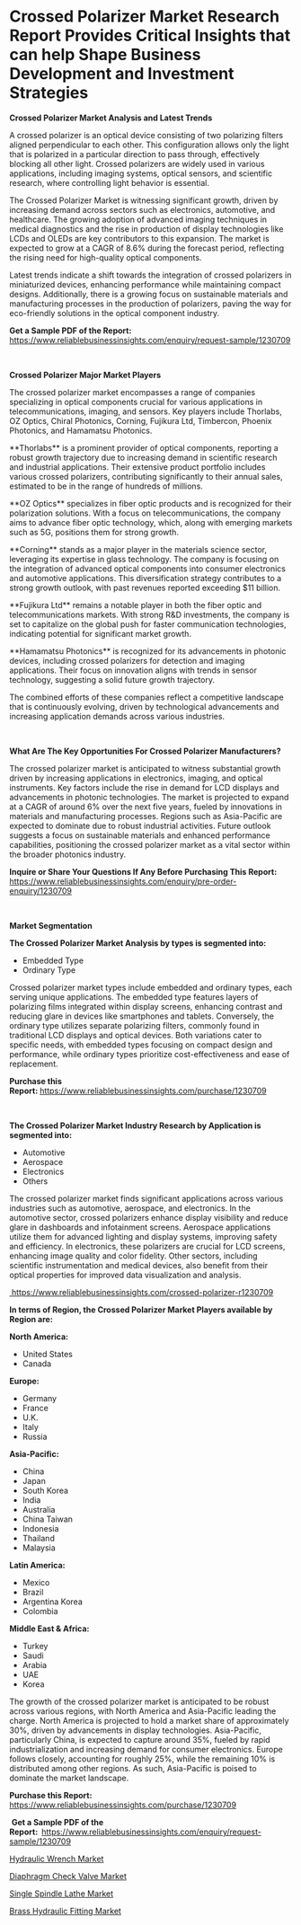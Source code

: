 <p><h1>Crossed Polarizer Market Research Report Provides Critical Insights that can help Shape Business Development and Investment Strategies</h1></p><p><strong>Crossed Polarizer Market Analysis and Latest Trends</strong></p>
<p><p>A crossed polarizer is an optical device consisting of two polarizing filters aligned perpendicular to each other. This configuration allows only the light that is polarized in a particular direction to pass through, effectively blocking all other light. Crossed polarizers are widely used in various applications, including imaging systems, optical sensors, and scientific research, where controlling light behavior is essential.</p><p>The Crossed Polarizer Market is witnessing significant growth, driven by increasing demand across sectors such as electronics, automotive, and healthcare. The growing adoption of advanced imaging techniques in medical diagnostics and the rise in production of display technologies like LCDs and OLEDs are key contributors to this expansion. The market is expected to grow at a CAGR of 8.6% during the forecast period, reflecting the rising need for high-quality optical components.</p><p>Latest trends indicate a shift towards the integration of crossed polarizers in miniaturized devices, enhancing performance while maintaining compact designs. Additionally, there is a growing focus on sustainable materials and manufacturing processes in the production of polarizers, paving the way for eco-friendly solutions in the optical component industry.</p></p>
<p><strong>Get a Sample PDF of the Report:&nbsp;</strong> <a href="https://www.reliablebusinessinsights.com/enquiry/request-sample/1230709?utm_campaign=1837&utm_medium=2&utm_source=Github&utm_content=ia&utm_term=18022025&utm_id=crossed-polarizer">https://www.reliablebusinessinsights.com/enquiry/request-sample/1230709</a></p>
<p>&nbsp;</p>
<p><strong>Crossed Polarizer Major Market Players</strong></p>
<p><p>The crossed polarizer market encompasses a range of companies specializing in optical components crucial for various applications in telecommunications, imaging, and sensors. Key players include Thorlabs, OZ Optics, Chiral Photonics, Corning, Fujikura Ltd, Timbercon, Phoenix Photonics, and Hamamatsu Photonics.</p><p>**Thorlabs** is a prominent provider of optical components, reporting a robust growth trajectory due to increasing demand in scientific research and industrial applications. Their extensive product portfolio includes various crossed polarizers, contributing significantly to their annual sales, estimated to be in the range of hundreds of millions.</p><p>**OZ Optics** specializes in fiber optic products and is recognized for their polarization solutions. With a focus on telecommunications, the company aims to advance fiber optic technology, which, along with emerging markets such as 5G, positions them for strong growth.</p><p>**Corning** stands as a major player in the materials science sector, leveraging its expertise in glass technology. The company is focusing on the integration of advanced optical components into consumer electronics and automotive applications. This diversification strategy contributes to a strong growth outlook, with past revenues reported exceeding $11 billion.</p><p>**Fujikura Ltd** remains a notable player in both the fiber optic and telecommunications markets. With strong R&D investments, the company is set to capitalize on the global push for faster communication technologies, indicating potential for significant market growth.</p><p>**Hamamatsu Photonics** is recognized for its advancements in photonic devices, including crossed polarizers for detection and imaging applications. Their focus on innovation aligns with trends in sensor technology, suggesting a solid future growth trajectory.</p><p>The combined efforts of these companies reflect a competitive landscape that is continuously evolving, driven by technological advancements and increasing application demands across various industries.</p></p>
<p>&nbsp;</p>
<p><strong>What Are The Key Opportunities For Crossed Polarizer Manufacturers?</strong></p>
<p><p>The crossed polarizer market is anticipated to witness substantial growth driven by increasing applications in electronics, imaging, and optical instruments. Key factors include the rise in demand for LCD displays and advancements in photonic technologies. The market is projected to expand at a CAGR of around 6% over the next five years, fueled by innovations in materials and manufacturing processes. Regions such as Asia-Pacific are expected to dominate due to robust industrial activities. Future outlook suggests a focus on sustainable materials and enhanced performance capabilities, positioning the crossed polarizer market as a vital sector within the broader photonics industry.</p></p>
<p><strong>Inquire or Share Your Questions If Any Before Purchasing This Report:</strong> <a href="https://www.reliablebusinessinsights.com/enquiry/pre-order-enquiry/1230709?utm_campaign=1837&utm_medium=2&utm_source=Github&utm_content=ia&utm_term=18022025&utm_id=crossed-polarizer">https://www.reliablebusinessinsights.com/enquiry/pre-order-enquiry/1230709</a></p>
<p>&nbsp;</p>
<p><strong>Market Segmentation</strong></p>
<p><strong>The Crossed Polarizer Market Analysis by types is segmented into:</strong></p>
<p><ul><li>Embedded Type</li><li>Ordinary Type</li></ul></p>
<p><p>Crossed polarizer market types include embedded and ordinary types, each serving unique applications. The embedded type features layers of polarizing films integrated within display screens, enhancing contrast and reducing glare in devices like smartphones and tablets. Conversely, the ordinary type utilizes separate polarizing filters, commonly found in traditional LCD displays and optical devices. Both variations cater to specific needs, with embedded types focusing on compact design and performance, while ordinary types prioritize cost-effectiveness and ease of replacement.</p></p>
<p><strong>Purchase this Report:&nbsp;</strong><a href="https://www.reliablebusinessinsights.com/purchase/1230709?utm_campaign=1837&utm_medium=2&utm_source=Github&utm_content=ia&utm_term=18022025&utm_id=crossed-polarizer">https://www.reliablebusinessinsights.com/purchase/1230709</a></p>
<p>&nbsp;</p>
<p><strong>The Crossed Polarizer Market Industry Research by Application is segmented into:</strong></p>
<p><ul><li>Automotive</li><li>Aerospace</li><li>Electronics</li><li>Others</li></ul></p>
<p><p>The crossed polarizer market finds significant applications across various industries such as automotive, aerospace, and electronics. In the automotive sector, crossed polarizers enhance display visibility and reduce glare in dashboards and infotainment screens. Aerospace applications utilize them for advanced lighting and display systems, improving safety and efficiency. In electronics, these polarizers are crucial for LCD screens, enhancing image quality and color fidelity. Other sectors, including scientific instrumentation and medical devices, also benefit from their optical properties for improved data visualization and analysis.</p></p>
<p><a href="https://www.reliablebusinessinsights.com/crossed-polarizer-r1230709?utm_campaign=1837&utm_medium=2&utm_source=Github&utm_content=ia&utm_term=18022025&utm_id=crossed-polarizer">&nbsp;https://www.reliablebusinessinsights.com/crossed-polarizer-r1230709</a></p>
<p><strong>In terms of Region, the Crossed Polarizer Market Players available by Region are:</strong></p>
<p>
    <p> <strong> North America: </strong>
        <ul>
            <li>United States</li>
            <li>Canada</li>
        </ul>
        </p> 
    <p> <strong> Europe: </strong>
        <ul>
            <li>Germany</li>
            <li>France</li>
            <li>U.K.</li>
            <li>Italy</li>
            <li>Russia</li>
        </ul>
        </p> 
    <p> <strong> Asia-Pacific: </strong>
        <ul>
            <li>China</li>
            <li>Japan</li>
            <li>South Korea</li>
            <li>India</li>
            <li>Australia</li>
            <li>China Taiwan</li>
            <li>Indonesia</li>
            <li>Thailand</li>
            <li>Malaysia</li>
        </ul>
        </p> 
    <p> <strong> Latin America: </strong>
        <ul>
            <li>Mexico</li>
            <li>Brazil</li>
            <li>Argentina Korea</li>
            <li>Colombia</li>
        </ul>
        </p> 
    <p> <strong> Middle East & Africa: </strong>
        <ul>
            <li>Turkey</li>
            <li>Saudi</li>
            <li>Arabia</li>
            <li>UAE</li>
            <li>Korea</li>
        </ul>
    </p>
    </p>
<p><p>The growth of the crossed polarizer market is anticipated to be robust across various regions, with North America and Asia-Pacific leading the charge. North America is projected to hold a market share of approximately 30%, driven by advancements in display technologies. Asia-Pacific, particularly China, is expected to capture around 35%, fueled by rapid industrialization and increasing demand for consumer electronics. Europe follows closely, accounting for roughly 25%, while the remaining 10% is distributed among other regions. As such, Asia-Pacific is poised to dominate the market landscape.</p></p>
<p><strong>Purchase this Report: </strong><a href="https://www.reliablebusinessinsights.com/purchase/1230709?utm_campaign=1837&utm_medium=2&utm_source=Github&utm_content=ia&utm_term=18022025&utm_id=crossed-polarizer">https://www.reliablebusinessinsights.com/purchase/1230709</a></p>
<p>&nbsp;<strong>Get a Sample PDF of the Report:&nbsp;&nbsp;</strong><a href="https://www.reliablebusinessinsights.com/enquiry/request-sample/1230709?utm_campaign=1837&utm_medium=2&utm_source=Github&utm_content=ia&utm_term=18022025&utm_id=crossed-polarizer">https://www.reliablebusinessinsights.com/enquiry/request-sample/1230709</a></p>
<p><strong></strong></p>
<p><p><a href="https://github.com/tanckfelli84/Market-Research-Report-List-1/blob/main/hydraulic-wrench-market.md?utm_campaign=1837&utm_medium=2&utm_source=Github&utm_content=ia&utm_term=18022025&utm_id=crossed-polarizer">Hydraulic Wrench Market</a></p><p><a href="https://github.com/tsininazzy/Market-Research-Report-List-1/blob/main/diaphragm-check-valve-market.md?utm_campaign=1837&utm_medium=2&utm_source=Github&utm_content=ia&utm_term=18022025&utm_id=crossed-polarizer">Diaphragm Check Valve Market</a></p><p><a href="https://github.com/wakerizaak8g/Market-Research-Report-List-1/blob/main/single-spindle-lathe-market.md?utm_campaign=1837&utm_medium=2&utm_source=Github&utm_content=ia&utm_term=18022025&utm_id=crossed-polarizer">Single Spindle Lathe Market</a></p><p><a href="https://github.com/mharielmesa/Market-Research-Report-List-5/blob/main/brass-hydraulic-fitting-market.md?utm_campaign=1837&utm_medium=2&utm_source=Github&utm_content=ia&utm_term=18022025&utm_id=crossed-polarizer">Brass Hydraulic Fitting Market</a></p></p>